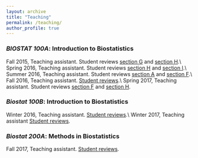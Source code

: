 ```yaml
---
layout: archive
title: "Teaching"
permalink: /teaching/
author_profile: true
---
```


### *BIOSTAT 100A*: Introduction to Biostatistics
Fall 2015, Teaching assistant. Student reviews [section G](https://drive.google.com/file/d/1LTNiQJSWaNuJVv5Hwel6MVF4SciM31bU/view?usp=sharing) and [section H](https://drive.google.com/file/d/1CMXQ9oGLZ-aqJU9u5PY91BNT3GCVnsqF/view?usp=sharing).\\
Spring 2016, Teaching assistant. Student reviews [section H](https://drive.google.com/file/d/1ERRogKrtJA8AwoCeKmm6c8nwFsxlWcYa/view?usp=sharing) and [section I](https://drive.google.com/file/d/16p-DVtK1QwnraHNoqmeUJE2Gm1iK8UDb/view?usp=sharing).\\
Summer 2016, Teaching assistant. Student reviews [section A](https://drive.google.com/file/d/1m-XVdvnDbTvlwFtF9BVafQaNPRE9W7Z2/view?usp=sharing) and [section F](https://drive.google.com/file/d/1KuJGz4_FEx0fHdZZfwRkYZOAgmBSM_oP/view?usp=sharing).\\
Fall 2016, Teaching assistant. [Student reviews](https://drive.google.com/file/d/1QYdDtP8N5lxMx07eb6DJRrAGl_28QAxR/view?usp=sharing).\\
Spring 2017, Teaching assistant. Student reviews [section F](https://drive.google.com/file/d/1pa-L8ue_7b1Two0vh-SVdzyWKGzV1c_9/view?usp=sharing) and [section H](https://drive.google.com/file/d/1iO_lcVJMp-a-Y1BXsG7IAZMyl0l29KOB/view?usp=sharing).

### *Biostat 100B*: Introduction to Biostatistics
Winter 2016, Teaching assistant. [Student reviews](https://drive.google.com/file/d/1cL3UUQTvVa4KxZxVgRQYIWwqkxtvil7R/view?usp=sharing).\\
Winter 2017, Teaching assistant [Student reviews](https://drive.google.com/file/d/1RgD2Yac2oNW4XWOnyIb2FmR4ideGrE4f/view?usp=sharing).

### *Biostat 200A*: Methods in Biostatistics
Fall 2017, Teaching assistant. [Student reviews](https://drive.google.com/file/d/1vUEG5cSk3k5m0VssLIK_2-H_kujrOOwc/view?usp=sharing).
